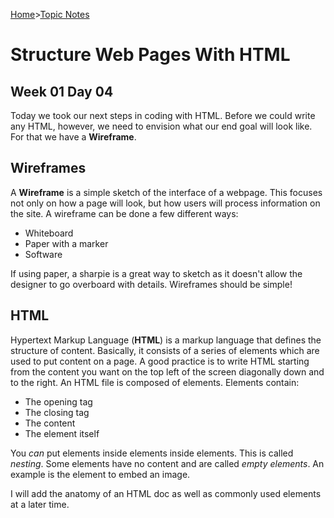 [Home](README.md)>[Topic Notes](topicNotes.md)

# Structure Web Pages With HTML

## Week 01 Day 04

Today we took our next steps in coding with HTML.
Before we could write any HTML, however, we need to envision what our end goal will look like.
For that we have a **Wireframe**.

## Wireframes

A **Wireframe** is a simple sketch of the interface of a webpage.
This focuses not only on how a page will look, but how users will process information on the site.
A wireframe can be done a few different ways:

- Whiteboard
- Paper with a marker
- Software

If using paper, a sharpie is a great way to sketch as it doesn't allow the designer to go overboard with details.
Wireframes should be simple!

## HTML

Hypertext Markup Language (**HTML**) is a markup language that defines the structure of content.
Basically, it consists of a series of elements which are used to put content on a page.
A good practice is to write HTML starting from the content you want on the top left of the screen diagonally down and to the right.
An HTML file is composed of elements. Elements contain:

- The opening tag
- The closing tag
- The content
- The element itself

You *can* put elements inside elements inside elements. This is called *nesting*.
Some elements have no content and are called *empty elements*.
An example is the element to embed an image.

I will add the anatomy of an HTML doc as well as commonly used elements at a later time.
